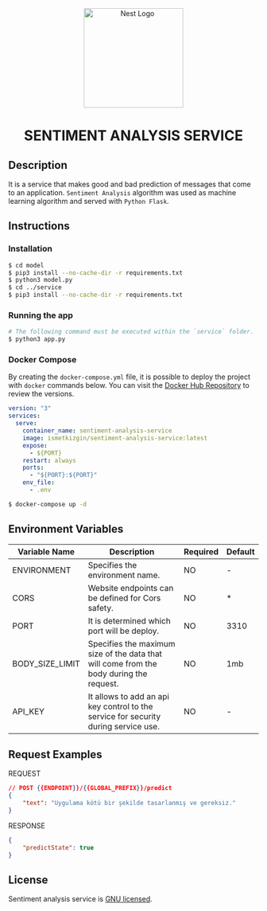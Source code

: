 <div align="center">
  <a href="http://nestjs.com/" target="blank"><img src="https://www.python.org/static/img/python-logo@2x.png" width="200" alt="Nest Logo" /></a>
  <h1>SENTIMENT ANALYSIS SERVICE</h1>
</div>


## Description
It is a service that makes good and bad prediction of messages that come to an application. `Sentiment Analysis` algorithm was used as machine learning algorithm and served with `Python Flask`.

## Instructions
### Installation

```bash
$ cd model
$ pip3 install --no-cache-dir -r requirements.txt
$ python3 model.py
$ cd ../service
$ pip3 install --no-cache-dir -r requirements.txt
```

### Running the app

```bash
# The following command must be executed within the `service` folder.
$ python3 app.py
```

### Docker Compose
By creating the `docker-compose.yml` file, it is possible to deploy the project with `docker` commands below. You can visit the [Docker Hub Repository](https://hub.docker.com/r/ismetkizgin/sentiment-analysis-service/tags) to review the versions.
```yml
version: "3"
services:
  serve:
    container_name: sentiment-analysis-service
    image: ismetkizgin/sentiment-analysis-service:latest
    expose:
      - ${PORT}
    restart: always
    ports:
      - "${PORT}:${PORT}"
    env_file:
      - .env
```

```bash
$ docker-compose up -d
```
## Environment Variables

| Variable Name           | Description                                                                                             | Required | Default  |
| ----------------------- | ------------------------------------------------------------------------------------------------------- | -------- | -------- |
| ENVIRONMENT             | Specifies the environment name.                                                                         | NO       | -        |
| CORS                    | Website endpoints can be defined for Cors safety.                                                       | NO       | *        |
| PORT                    | It is determined which port will be deploy.                                                             | NO       | 3310     |
| BODY_SIZE_LIMIT         | Specifies the maximum size of the data that will come from the body during the request.                 | NO       | 1mb      |
| API_KEY                 | It allows to add an api key control to the service for security during service use.                     | NO       | -        |

## Request Examples

REQUEST
```json
// POST {{ENDPOINT}}/{{GLOBAL_PREFIX}}/predict
{
    "text": "Uygulama kötü bir şekilde tasarlanmış ve gereksiz."
}
```
RESPONSE
```json
{
    "predictState": true
}
```
## License

Sentiment analysis service is [GNU licensed](LICENSE).
